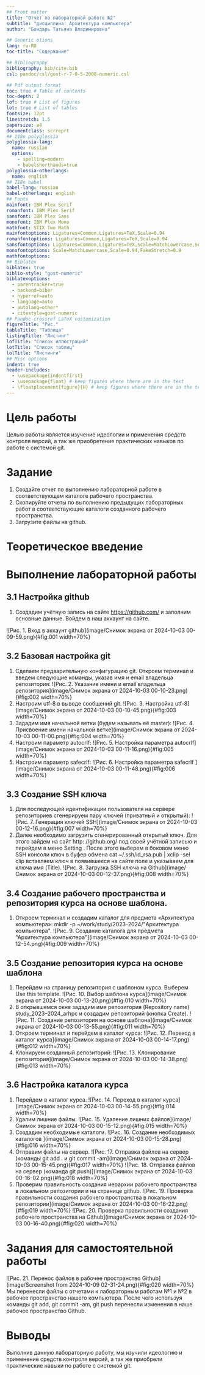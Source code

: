```yaml
---
## Front matter
title: "Отчет по лабораторной работе №2"
subtitle: "дисциплина: Архитектура компьютера"
author: "Бондарь Татьяна Владимировна"

## Generic otions
lang: ru-RU
toc-title: "Содержание"

## Bibliography
bibliography: bib/cite.bib
csl: pandoc/csl/gost-r-7-0-5-2008-numeric.csl

## Pdf output format
toc: true # Table of contents
toc-depth: 2
lof: true # List of figures
lot: true # List of tables
fontsize: 12pt
linestretch: 1.5
papersize: a4
documentclass: scrreprt
## I18n polyglossia
polyglossia-lang:
  name: russian
  options:
	- spelling=modern
	- babelshorthands=true
polyglossia-otherlangs:
  name: english
## I18n babel
babel-lang: russian
babel-otherlangs: english
## Fonts
mainfont: IBM Plex Serif
romanfont: IBM Plex Serif
sansfont: IBM Plex Sans
monofont: IBM Plex Mono
mathfont: STIX Two Math
mainfontoptions: Ligatures=Common,Ligatures=TeX,Scale=0.94
romanfontoptions: Ligatures=Common,Ligatures=TeX,Scale=0.94
sansfontoptions: Ligatures=Common,Ligatures=TeX,Scale=MatchLowercase,Scale=0.94
monofontoptions: Scale=MatchLowercase,Scale=0.94,FakeStretch=0.9
mathfontoptions:
## Biblatex
biblatex: true
biblio-style: "gost-numeric"
biblatexoptions:
  - parentracker=true
  - backend=biber
  - hyperref=auto
  - language=auto
  - autolang=other*
  - citestyle=gost-numeric
## Pandoc-crossref LaTeX customization
figureTitle: "Рис."
tableTitle: "Таблица"
listingTitle: "Листинг"
lofTitle: "Список иллюстраций"
lotTitle: "Список таблиц"
lolTitle: "Листинги"
## Misc options
indent: true
header-includes:
  - \usepackage{indentfirst}
  - \usepackage{float} # keep figures where there are in the text
  - \floatplacement{figure}{H} # keep figures where there are in the text
---
```


# Цель работы

Целью работы является изучение идеологии и применения средств контроля версий, а так же приобретение практических навыков по работе с системой git.

# Задание

1. Создайте отчет по выполнению лабораторной работе в соответствующем каталоге рабочего пространства.
2. Скопируйте отчеты по выполнению предыдущих лабораторных работ в соответствующие каталоги созданного рабочего пространства.
3. Загрузите файлы на github.


# Теоретическое введение


# Выполнение лабораторной работы
## **3.1 Настройка github**
1. Создадим учётную запись на сайте https://github.com/ и заполним основные данные. Войдем в наш аккаунт на сайте.

![Рис. 1. Вход в аккаунт github](image/Снимок экрана от 2024-10-03 00-09-59.png){#fig:001 width=70%}
## **3.2 Базовая настройка git**
1. Cделаем предварительную конфигурацию git. Откроем терминал и введем следующие команды, указав имя и email владельца репозитория:
![Рис. 2. Указание имени и email владельца репозитория](image/Снимок экрана от 2024-10-03 00-10-23.png){#fig:002 width=70%}
2. Настроим utf-8 в выводе сообщений git.
![Рис. 3. Настройка utf-8](image/Снимок экрана от 2024-10-03 00-10-45.png){#fig:003 width=70%}
3. Зададим имя начальной ветки (будем называть её master):
![Рис. 4. Присвоение имени начальной ветке](image/Снимок экрана от 2024-10-03 00-11-00.png){#fig:004 width=70%}
4. Настроим параметр autocrlf:
![Рис. 5. Настройка параметра autocrlf](image/Снимок экрана от 2024-10-03 00-11-16.png){#fig:005 width=70%}
5. Настроим параметр safecrlf:
![Рис. 6. Настройка параметра safecrlf ](image/Снимок экрана от 2024-10-03 00-11-48.png){#fig:006 width=70%}
## **3.3 Создание SSH ключа**
1. Для последующей идентификации пользователя на сервере репозиториев сгенерируем пару ключей (приватный и открытый): 
![Рис. 7. Генерация ключей SSH](image/Снимок экрана от 2024-10-03 00-12-16.png){#fig:007 width=70%}
2. Далее необходимо загрузить сгенерированный открытый ключ. Для этого зайдем на сайт http: //github.org/ под своей учётной записью и перейдем в меню Setting . После этого выберем в боковом меню SSH консоли ключ в буфер обмена cat ~/.ssh/id_rsa.pub | xclip -sel clip вставляем ключ в появившееся на сайте поле и указываем для ключа имя (Title).
![Рис. 8. Загрузка SSН ключа на Github](image/Снимок экрана от 2024-10-03 00-12-37.png){#fig:008 width=70%}
## **3.4 Создание рабочего пространства и репозитория курса на основе шаблона.**
1. Откроем терминал и создадим каталог для предмета «Архитектура компьютера»: mkdir -p ~/work/study/2023-2024/"Архитектура компьютера". 
![Рис. 9. Создание каталога для предмета "Архитектура компьютера"](image/Снимок экрана от 2024-10-03 00-12-54.png){#fig:009 width=70%}
## **3.5 Создание репозитория курса на основе шаблона**
1. Перейдем на страницу репозитория с шаблоном курса. Выберем Use this template. 
![Рис. 10. Выбор шаблона курса](image/Снимок экрана от 2024-10-03 00-13-20.png){#fig:010 width=70%}
2. В открывшемся окне зададим имя репозитория (Repository name) study_2023–2024_arhpc и создадим репозиторий (кнопка Create). 
![Рис. 11. Создание репозитория на основе шаблона](image/Снимок экрана от 2024-10-03 00-13-55.png){#fig:011 width=70%}
3. Откроем терминал и перейдем в каталог курса: 
![Рис. 12. Переход в каталог курса](image/Снимок экрана от 2024-10-03 00-14-17.png){#fig:012 width=70%}
4. Клонируем созданный репозиторий: 
![Рис. 13. Клонирование репозитория](image/Снимок экрана от 2024-10-03 00-14-38.png){#fig:013 width=70%}
## **3.6 Настройка каталога курса**
1. Перейдем в каталог курса.
![Рис. 14. Переход в каталог курса](image/Снимок экрана от 2024-10-03 00-14-55.png){#fig:014 width=70%}
2. Удалим лишние файлы. 
![Рис. 15. Удаление лишних файлов](image/Снимок экрана от 2024-10-03 00-15-12.png){#fig:015 width=70%}
3. Создадим необходимые каталоги. 
![Рис. 16. Создание необходимых каталогов ](image/Снимок экрана от 2024-10-03 00-15-28.png){#fig:016 width=70%}
4. Отправим файлы на сервер. 
![Рис. 17. Отправка файлов на сервер (команды git add . и git commit -am](image/Снимок экрана от 2024-10-03 00-15-45.png){#fig:017 width=70%}
![Рис. 18. Отправка файлов на сервер (команда git push)](image/Снимок экрана от 2024-10-03 00-16-02.png){#fig:018 width=70%}
5. Проверим правильность создания иерархии рабочего пространства в локальном репозитории и на странице github.
![Рис. 19. Проверка правильности создания рабочего пространства в локальном репозитории](image/Снимок экрана от 2024-10-03 00-16-22.png){#fig:019 width=70%}
![Рис. 20. Проверка правильности создания рабочего пространства на Github](image/Снимок экрана от 2024-10-03 00-16-40.png){#fig:020 width=70%}

# Задания для самостоятельной работы
![Рис. 21. Перенос файлов в рабочее пространство Github](image/Screenshot from 2024-10-09 02-31-24.png){#fig:020 width=70%}
Мы перенесли файлы с отчетами к лабораторным работам №1 и №2 в рабочее пространство нашего компьютера. После чего используя команды git add, git commit -am, git push перенесли изменения в наше рабочее пространство Github.

# Выводы

Выполнив данную лабораторную работу, мы изучили идеологию и применение средств контроля версий, а так же приобрели практические навыки по работе с системой git.

